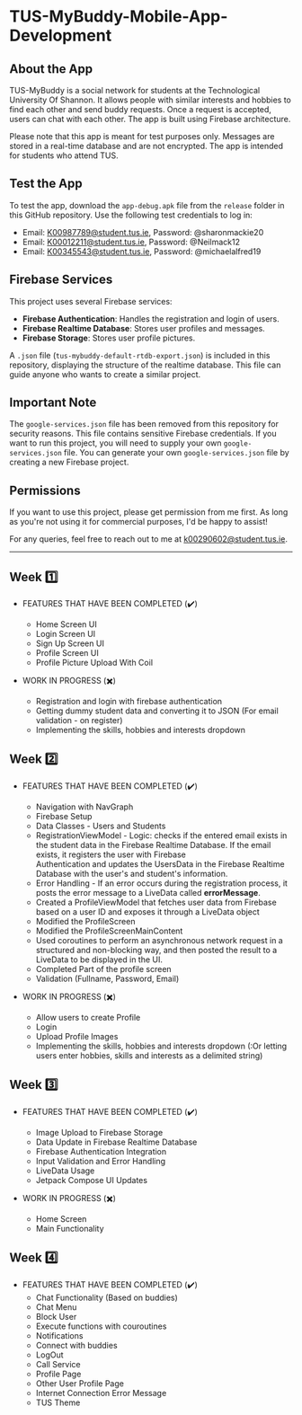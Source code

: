 # TUS-MyBuddy-Mobile-App-Development

## About the App

TUS-MyBuddy is a social network for students at the Technological University Of Shannon. It allows people with similar interests and hobbies to find each other and send buddy requests. Once a request is accepted, users can chat with each other. The app is built using Firebase architecture.

Please note that this app is meant for test purposes only. Messages are stored in a real-time database and are not encrypted. The app is intended for students who attend TUS.

## Test the App

To test the app, download the `app-debug.apk` file from the `release` folder in this GitHub repository. Use the following test credentials to log in:

- Email: K00987789@student.tus.ie, Password: @sharonmackie20
- Email: K00012211@student.tus.ie, Password: @Neilmack12
- Email: K00345543@student.tus.ie, Password: @michaelalfred19

## Firebase Services

This project uses several Firebase services:

- **Firebase Authentication**: Handles the registration and login of users.
- **Firebase Realtime Database**: Stores user profiles and messages.
- **Firebase Storage**: Stores user profile pictures.

A `.json` file (`tus-mybuddy-default-rtdb-export.json`) is included in this repository, displaying the structure of the realtime database. This file can guide anyone who wants to create a similar project.

## Important Note

The `google-services.json` file has been removed from this repository for security reasons. This file contains sensitive Firebase credentials. If you want to run this project, you will need to supply your own `google-services.json` file. You can generate your own `google-services.json` file by creating a new Firebase project.

## Permissions

If you want to use this project, please get permission from me first. As long as you're not using it for commercial purposes, I'd be happy to assist!

For any queries, feel free to reach out to me at k00290602@student.tus.ie.


-----------------------------------  ----------------------------------------------------------------------- --------------------------------
## Week :one:
- FEATURES THAT HAVE BEEN COMPLETED (:heavy_check_mark:)
  - Home Screen UI
  - Login Screen UI
  - Sign Up Screen UI
  - Profile Screen UI
  - Profile Picture Upload With Coil

- WORK IN PROGRESS (:heavy_multiplication_x:)
  - Registration and login with firebase authentication
  - Getting dummy student data and converting it to JSON (For email validation - on register)
  - Implementing the skills, hobbies and interests dropdown 

## Week :two:
- FEATURES THAT HAVE BEEN COMPLETED (:heavy_check_mark:)
  - Navigation with NavGraph
  - Firebase Setup
  - Data Classes - Users and Students
  - RegistrationViewModel - Logic: checks if the entered email exists in the student data in the Firebase Realtime Database. If the email exists, it registers the user with Firebase     
    Authentication and updates the UsersData in the Firebase Realtime Database with the user's and student's information.
  - Error Handling - If an error occurs during the registration process, it posts the error message to a LiveData called **errorMessage**.
  - Created a ProfileViewModel that fetches user data from Firebase based on a user ID and exposes it through a LiveData object
  - Modified the ProfileScreen
  - Modified the ProfileScreenMainContent
  - Used coroutines to perform an asynchronous network request in a structured and non-blocking way, and then posted the result to a LiveData to be displayed in the UI.
  - Completed Part of the profile screen
  - Validation (Fullname, Password, Email)


- WORK IN PROGRESS (:heavy_multiplication_x:)
  - Allow users to create Profile
  - Login
  - Upload Profile Images
  - Implementing the skills, hobbies and interests dropdown (:Or letting users enter hobbies, skills and interests as a delimited string)

## Week :three:
- FEATURES THAT HAVE BEEN COMPLETED (:heavy_check_mark:)
  - Image Upload to Firebase Storage
  - Data Update in Firebase Realtime Database
  - Firebase Authentication Integration
  - Input Validation and Error Handling
  - LiveData Usage
  - Jetpack Compose UI Updates


- WORK IN PROGRESS (:heavy_multiplication_x:)
  - Home Screen
  - Main Functionality
 
## Week :four:
- FEATURES THAT HAVE BEEN COMPLETED (:heavy_check_mark:)
  - Chat Functionality (Based on buddies)
  - Chat Menu
  - Block User
  - Execute functions with couroutines
  - Notifications
  - Connect with buddies
  - LogOut
  - Call Service
  - Profile Page
  - Other User Profile Page
  - Internet Connection Error Message
  - TUS Theme

